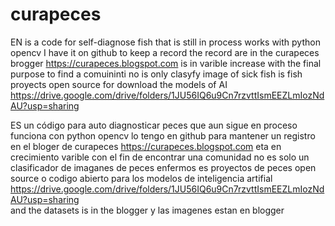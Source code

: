 # curapeces
EN is a code for self-diagnose fish that is still in process works with python opencv I have it on github to keep a record the record are in the curapeces brogger    https://curapeces.blogspot.com is in varible increase with the final purpose  to find a comuininti no is only clasyfy image of sick fish is fish proyects open source   for download the models of AI  https://drive.google.com/drive/folders/1JU56IQ6u9Cn7rzvttIsmEEZLmIozNdAU?usp=sharing         

ES un código para auto diagnosticar peces que aun sigue en proceso  funciona con python opencv lo tengo en github para mantener un registro en el bloger de curapeces  https://curapeces.blogspot.com eta en crecimiento varible con el fin de encontrar una comunidad  no es solo un clasificador de imaganes de peces enfermos es proyectos de peces open source o codigo abierto  para los modelos de inteligencia artifial https://drive.google.com/drive/folders/1JU56IQ6u9Cn7rzvttIsmEEZLmIozNdAU?usp=sharing  
and the datasets  is in the blogger
y las imagenes estan en blogger
